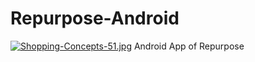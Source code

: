 # Repurpose-Android
[![Shopping-Concepts-51.jpg](https://i.postimg.cc/wxfv8XbR/Shopping-Concepts-51.jpg)](https://postimg.cc/yWRB0ZK7)
Android App of Repurpose
